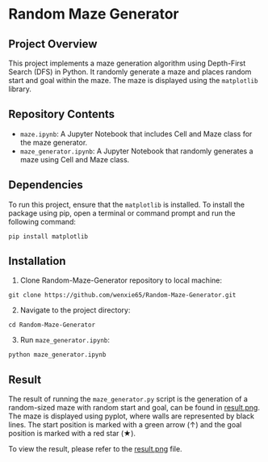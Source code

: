 # Random Maze Generator

## Project Overview
This project implements a maze generation algorithm using Depth-First Search (DFS) in Python. It randomly generate a maze and places random start and goal within the maze. The maze is displayed using the `matplotlib` library.

## Repository Contents
- `maze.ipynb`: A Jupyter Notebook that includes Cell and Maze class for the maze generator.
- `maze_generator.ipynb`: A Jupyter Notebook that randomly generates a maze using Cell and Maze class.

## Dependencies
To run this project, ensure that the `matplotlib` is installed.
To install the package using pip, open a terminal or command prompt and run the following command:
```shell
pip install matplotlib 
```

## Installation
1. Clone Random-Maze-Generator repository to local machine:
```shell
git clone https://github.com/wenxie65/Random-Maze-Generator.git
```
2. Navigate to the project directory:
```shell
cd Random-Maze-Generator
```
3. Run `maze_generator.ipynb`:
```shell
python maze_generator.ipynb
```

## Result
The result of running the `maze_generator.py` script is the generation of a random-sized maze with random start and goal, can be found in [result.png](result.png). The maze is displayed using pyplot, where walls are represented by black lines. The start position is marked with a green arrow (↑) and the goal position is marked with a red star (★).

To view the result, please refer to the [result.png](result.png) file.
